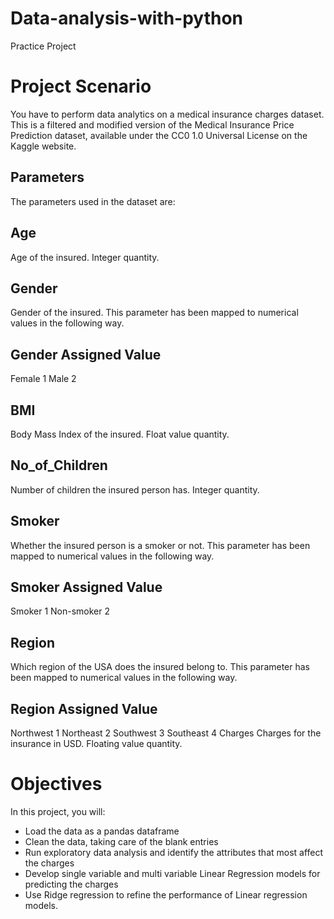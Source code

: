 # Data-analysis-with-python
Practice Project
# Project Scenario
You have to perform data analytics on a medical insurance charges dataset. This is a filtered and modified version of the Medical Insurance Price Prediction dataset, available under the CC0 1.0 Universal License on the Kaggle website.

## Parameters
The parameters used in the dataset are:

## Age
Age of the insured. Integer quantity.

## Gender
Gender of the insured. This parameter has been mapped to numerical values in the following way.

## Gender	Assigned Value
Female	1
Male	2

## BMI
Body Mass Index of the insured. Float value quantity.

## No_of_Children
Number of children the insured person has. Integer quantity.

## Smoker
Whether the insured person is a smoker or not. This parameter has been mapped to numerical values in the following way.

## Smoker	Assigned Value
Smoker	1
Non-smoker	2

## Region
Which region of the USA does the insured belong to. This parameter has been mapped to numerical values in the following way.

## Region	Assigned Value
Northwest	1
Northeast	2
Southwest	3
Southeast	4
Charges
Charges for the insurance in USD. Floating value quantity.

# Objectives
In this project, you will:

- Load the data as a pandas dataframe
- Clean the data, taking care of the blank entries
- Run exploratory data analysis and identify the attributes that most affect the charges
- Develop single variable and multi variable Linear Regression models for predicting the charges
- Use Ridge regression to refine the performance of Linear regression models.
